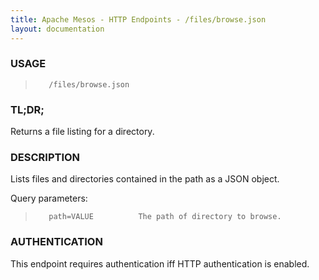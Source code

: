 ```yaml
---
title: Apache Mesos - HTTP Endpoints - /files/browse.json
layout: documentation
---
```

<!--- This is an automatically generated file. DO NOT EDIT! --->

### USAGE ###
>        /files/browse.json

### TL;DR; ###
Returns a file listing for a directory.

### DESCRIPTION ###
Lists files and directories contained in the path as
a JSON object.

Query parameters:

>        path=VALUE          The path of directory to browse.


### AUTHENTICATION ###
This endpoint requires authentication iff HTTP authentication is
enabled.